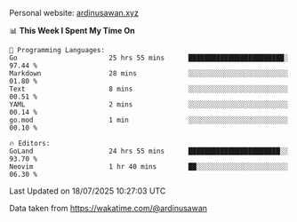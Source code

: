 Personal website: [ardinusawan.xyz](https://ardinusawan.xyz)

<!--START_SECTION:waka-->
📊 **This Week I Spent My Time On** 

```text
💬 Programming Languages: 
Go                       25 hrs 55 mins      ████████████████████████░   97.44 % 
Markdown                 28 mins             ░░░░░░░░░░░░░░░░░░░░░░░░░   01.80 % 
Text                     8 mins              ░░░░░░░░░░░░░░░░░░░░░░░░░   00.51 % 
YAML                     2 mins              ░░░░░░░░░░░░░░░░░░░░░░░░░   00.14 % 
go.mod                   1 min               ░░░░░░░░░░░░░░░░░░░░░░░░░   00.10 % 

🔥 Editors: 
GoLand                   24 hrs 55 mins      ███████████████████████░░   93.70 % 
Neovim                   1 hr 40 mins        ██░░░░░░░░░░░░░░░░░░░░░░░   06.30 % 
```


 Last Updated on 18/07/2025 10:27:03 UTC
<!--END_SECTION:waka-->
Data taken from https://wakatime.com/@ardinusawan
